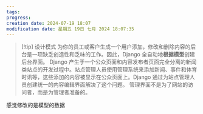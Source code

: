 ```yaml
---
tags: 
progress: 
creation date: 2024-07-19 18:07
modification date: 星期五 19日 七月 2024 18:07:35
---
```

>[!tip] 设计模式
> 为你的员工或客户生成一个用户添加，修改和删除内容的后台是一项缺乏创造性和乏味的工作。因此，Django 全自动地**根据模型**创建后台界面。
Django 产生于一个公众页面和内容发布者页面完全分离的新闻类站点的开发过程中。站点管理人员使用管理系统来添加新闻、事件和体育时讯等，这些添加的内容被显示在公众页面上。Django 通过为站点管理人员创建统一的内容编辑界面解决了这个问题。
管理界面不是为了网站的访问者，而是为管理者准备的。

感觉修改的是模型的数据




